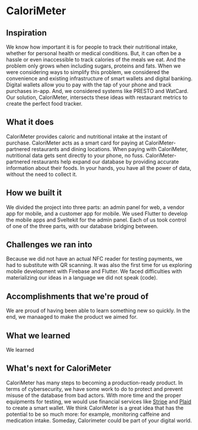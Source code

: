 # CaloriMeter
## Inspiration
We know how important it is for people to track their nutritional intake, whether for personal health or medical conditions. But, it can often be a hassle or even inaccessible to track calories of the meals we eat. And the problem only grows when including sugars, proteins and fats. When we were considering ways to simplify this problem, we considered the convenience and existing infrastructure of smart wallets and digital banking. Digital wallets allow you to pay with the tap of your phone and track purchases in-app. And, we considered systems like PRESTO and WatCard. Our solution, CaloriMeter, intersects these ideas with restaurant metrics to create the perfect food tracker.

## What it does
CaloriMeter provides caloric and nutritional intake at the instant of purchase. CaloriMeter acts as a smart card for paying at CaloriMeter-partnered restaurants and dining locations. When paying with CaloriMeter, nutritional data gets sent directly to your phone, no fuss. CaloriMeter-partnered restaurants help expand our database by providing accurate information about their foods. In your hands, you have all the power of data, without the need to collect it. 

## How we built it
We divided the project into three parts: an admin panel for web, a vendor app for mobile, and a customer app for mobile. We used Flutter to develop the mobile apps and Sveltekit for the admin panel. Each of us took control of one of the three parts, with our database bridging between.

## Challenges we ran into
Because we did not have an actual NFC reader for testing payments, we had to substitute with QR scanning. It was also the first time for us exploring mobile development with Firebase and Flutter. We faced difficulties with materializing our ideas in a language we did not speak (code).

## Accomplishments that we're proud of
We are proud of having been able to learn something new so quickly. In the end, we manaaged to make the product we aimed for.

## What we learned
We learned 

## What's next for CaloriMeter
CaloriMeter has many steps to becoming a production-ready product. In terms of cybersecurity, we have some work to do to protect and prevent misuse of the database from bad actors. With more time and the proper equipments for testing, we would use financial services like [Stripe](https://stripe.com/en-ca) and [Plaid](https://plaid.com/) to create a smart wallet. We think CaloriMeter is a great idea that has the potential to be so much more: for example, monitoring caffeine and medication intake. Someday, Calorimeter could be part of your digital world. 

